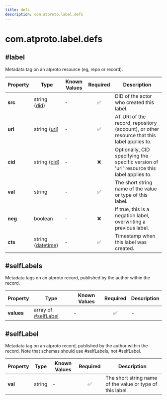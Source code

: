 ```yaml
---
title: defs
description: com.atproto.label.defs
---
```


# com.atproto.label.defs

## #label

Metadata tag on an atproto resource (eg, repo or record).

| Property | Type | Known Values | Required | Description |
| --- | --- | --- | :---: | --- |
| **src** | string ([did](https://atproto.com/specs/did)) | - | ✅ | DID of the actor who created this label. |
| **uri** | string ([uri](https://atproto.com/specs/lexicon#uri)) | - | ✅ | AT URI of the record, repository (account), or other resource that this label applies to. |
| **cid** | string ([cid](https://atproto.com/specs/repository#cid-formats)) | - | ❌ | Optionally, CID specifying the specific version of 'uri' resource this label applies to. |
| **val** | string | - | ✅ | The short string name of the value or type of this label. |
| **neg** | boolean | - | ❌ | If true, this is a negation label, overwriting a previous label. |
| **cts** | string ([datetime](https://atproto.com/specs/lexicon#datetime)) | - | ✅ | Timestamp when this label was created. |

## #selfLabels

Metadata tags on an atproto record, published by the author within the record.

| Property | Type | Known Values | Required | Description |
| --- | --- | --- | :---: | --- |
| **values** | array of [#selfLabel](#selflabel) | - | ✅ | - |

## #selfLabel

Metadata tag on an atproto record, published by the author within the record. Note that schemas should use #selfLabels, not #selfLabel.

| Property | Type | Known Values | Required | Description |
| --- | --- | --- | :---: | --- |
| **val** | string | - | ✅ | The short string name of the value or type of this label. |
